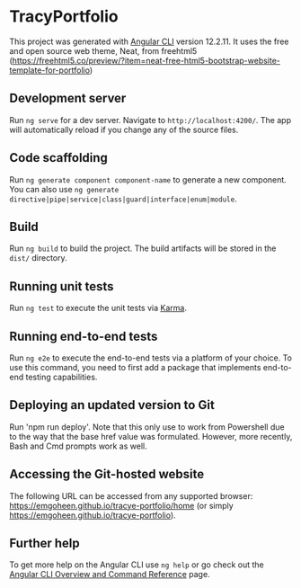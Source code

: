 # TracyPortfolio

This project was generated with [Angular CLI](https://github.com/angular/angular-cli) version 12.2.11.
It uses the free and open source web theme, Neat, from freehtml5 (https://freehtml5.co/preview/?item=neat-free-html5-bootstrap-website-template-for-portfolio)

## Development server

Run `ng serve` for a dev server. Navigate to `http://localhost:4200/`. The app will automatically reload if you change any of the source files.

## Code scaffolding

Run `ng generate component component-name` to generate a new component. You can also use `ng generate directive|pipe|service|class|guard|interface|enum|module`.

## Build

Run `ng build` to build the project. The build artifacts will be stored in the `dist/` directory.

## Running unit tests

Run `ng test` to execute the unit tests via [Karma](https://karma-runner.github.io).

## Running end-to-end tests

Run `ng e2e` to execute the end-to-end tests via a platform of your choice. To use this command, you need to first add a package that implements end-to-end testing capabilities.

## Deploying an updated version to Git

Run 'npm run deploy'.  Note that this only use to work from Powershell due to the way that the base href value was formulated.   However, more recently, Bash and Cmd prompts work as well.

## Accessing the Git-hosted website

The following URL can be accessed from any supported browser:  
https://emgoheen.github.io/tracye-portfolio/home (or simply https://emgoheen.github.io/tracye-portfolio).

## Further help

To get more help on the Angular CLI use `ng help` or go check out the [Angular CLI Overview and Command Reference](https://angular.io/cli) page.
